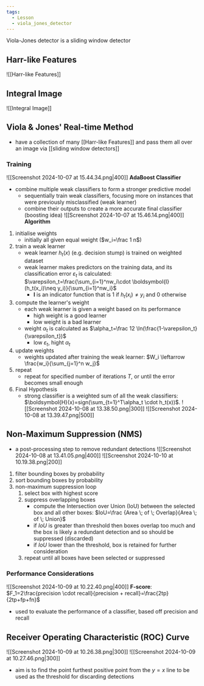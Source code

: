 ```yaml
---
tags:
  - Lesson
  - viola_jones_detector
---
```

Viola-Jones detector is a sliding window detector
## Harr-like Features
![[Harr-like Features]]
## Integral Image
![[Integral Image]]
## Viola & Jones' Real-time Method
- have a collection of many [[Harr-like Features]] and pass them all over an image via [[sliding window detectors]]
### Training
![[Screenshot 2024-10-07 at 15.44.34.png|400]]
**AdaBoost Classifier**
- combine multiple weak classifiers to form a stronger predictive model
	- sequentially train weak classifiers, focusing more on instances that were previously misclassified (weak learner)
	- combine their outputs to create a more accurate final classifier (boosting idea)
![[Screenshot 2024-10-07 at 15.46.14.png|400]]
**Algorithm**
1. initialise weights
	- initially all given equal weight ($w_i=\frac 1 n$)
2. train a weak learner
	- weak learner $h_t(x)$ (e.g. decision stump) is trained on weighted dataset
	- weak learner makes predictors on the training data, and its classification error $\varepsilon_t$ is calculated: $\varepsilon_t=\frac{\sum_{i=1}^nw_i\cdot \boldsymbol{I}(h_t(x_i)\neq y_i)}{\sum_{i=1}^nw_i}$ 
		- $\boldsymbol{I}$ is an indicator function that is $1$ if $h_t(x_i)\neq y_i$ and $0$ otherwise
3. compute the learner's weight
	- each weak learner is given a weight based on its performance
		- high weight is a good learner
		- low weight is a bad learner
	- weight $\alpha_t$ is calculated as $\alpha_t=\frac 12 \ln(\frac{1-\varepsilon_t}{\varepsilon_t})$ 
		- low $\varepsilon_t$, hight $\alpha_t$ 
4. update weights
	- weights updated after training the weak learner: $W_i \leftarrow \frac{w_i}{\sum_{j=1}^n w_j}$ 
5. repeat
	- repeat for specified number of iterations $T$, or until the error becomes small enough
6. Final Hypothesis
	- strong classifier is a weighted sum of all the weak classifiers: $\boldsymbol{H}(x)=sign(\sum_{t=1}^T\alpha_t \cdot h_t(x))$. 
![[Screenshot 2024-10-08 at 13.38.50.png|300]]
![[Screenshot 2024-10-08 at 13.39.47.png|500]]
## Non-Maximum Suppression (NMS)
- a post-processing step to remove redundant detections
![[Screenshot 2024-10-08 at 13.41.05.png|400]]
![[Screenshot 2024-10-10 at 10.19.38.png|200]]
1. filter bounding boxes by probability
2. sort bounding boxes by probability
3. non-maximum suppression loop
	1. select box with highest score
	2. suppress overlapping boxes
		- compute the Intersection over Union (IoU) between the selected box and all other boxes: $IoU=\frac {Area \; of \; Overlap}{Area \; of \; Union}$
		- if $IoU$ is greater than threshold then boxes overlap too much and the box is likely a redundant detection and so should be suppressed (discarded)
		- if $IoU$ lower than the threshold, box is retained for further consideration
	3. repeat until all boxes have been selected or suppressed
### Performance Considerations
![[Screenshot 2024-10-09 at 10.22.40.png|400]]
**F-score**: $F_1=2\frac{precision \cdot recall}{precision + recall}=\frac{2tp}{2tp+fp+fn}$
- used to evaluate the performance of a classifier, based off precision and recall
## Receiver Operating Characteristic (ROC) Curve
![[Screenshot 2024-10-09 at 10.26.38.png|300]]
![[Screenshot 2024-10-09 at 10.27.46.png|300]]
- aim is to find the point furthest positive point from the $y=x$ line to be used as the threshold for discarding detections